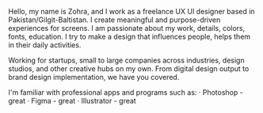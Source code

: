 Hello, my name is Zohra, and I work as a freelance UX UI designer based in Pakistan/Gilgit-Baltistan. I create meaningful and purpose-driven experiences for screens. I am passionate about my work, details, colors, fonts, education. I try to make a design that influences people, helps them in their daily activities.

Working for startups, small to large companies across industries, design studios, and other creative hubs on my own. From digital design output to brand design implementation, we have you covered.

I'm familiar with professional apps and programs such as:
· Photoshop - great
· Figma - great
· Illustrator - great
